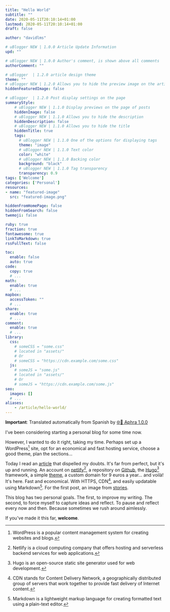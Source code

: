 ```yaml
---
title: "Hello World"
subtitle: ""
date: 2020-05-11T20:10:14+01:00
lastmod: 2020-05-11T20:10:14+01:00
draft: false

author: "davidlms"

# uBlogger NEW | 1.0.0 Article Update Information
upd: ""

# uBlogger NEW | 1.0.0 Author's comment, is shown above all comments
authorComment: ""

# uBlogger  | 1.2.0 article design theme
theme: ""
# uBlogger NEW | 1.2.0 Allows you to hide the preview image on the article page
hiddenFeaturedImage: false

# uBlogger  | 1.2.0 Post display settings on the page
summaryStyle:
    # uBlogger NEW | 1.1.0 Display previews on the page of posts
    hiddenImage: false
    # uBlogger NEW | 1.1.0 Allows you to hide the description
    hiddenDescription: false
    # uBlogger NEW | 1.1.0 Allows you to hide the title
    hiddenTitle: true
    tags:
      # uBlogger NEW | 1.1.0 One of the options for displaying tags
      theme: "image"
      # uBlogger NEW | 1.1.0 Text color
      color: "white"
      # uBlogger NEW | 1.1.0 Backing color
      background: "black"
      # uBlogger NEW | 1.1.0 Tag transparency
      transparency: 0.9
tags: ['Welcome']
categories: ['Personal']
resources:
- name: "featured-image"
  src: "featured-image.png"

hiddenFromHomePage: false
hiddenFromSearch: false
twemoji: false

ruby: true
fraction: true
fontawesome: true
linkToMarkdown: true
rssFullText: false

toc:
  enable: false
  auto: true
code:
  copy: true
  # ...
math:
  enable: true
  # ...
mapbox:
  accessToken: ""
  # ...
share:
  enable: true
  # ...
comment:
  enable: true
  # ...
library:
  css:
    # someCSS = "some.css"
    # located in "assets/"
    # Or
    # someCSS = "https://cdn.example.com/some.css"
  js:
    # someJS = "some.js"
    # located in "assets/"
    # Or
    # someJS = "https://cdn.example.com/some.js"
seo:
  images: []
  # ...
aliases:
    - /article/hello-world/
---
```

**Important**: Translated automatically from Spanish by [🌐💬 Aphra 1.0.0](https://github.com/DavidLMS/aphra)

I've been considering starting a personal blog for some time now.

However, I wanted to do it right, taking my time. Perhaps set up a WordPress[^1] site, opt for an economical and fast hosting service, choose a good theme, plan the sections...

Today I read an [article](https://www.genbeta.com/desarrollo/como-publicar-web-gratis-usando-netlify-github) that dispelled my doubts. It's far from perfect, but it's up and running. An account on [netlify](https://www.netlify.com/)[^2], a repository on [Github](https://github.com), the [Hugo](https://gohugo.io/)[^3] framework, a simple [theme](https://themes.gohugo.io/bilberry-hugo-theme/), a custom domain for 9 euros a year... and voilà! It's here. Fast and economical. With HTTPS, CDN[^4], and easily updatable using Markdown[^5]. For the first post, an image from [stories](https://stories.freepik.com).

This blog has two personal goals. The first, to improve my writing. The second, to force myself to capture ideas and reflect. To pause and reflect every now and then. Because sometimes we rush around aimlessly.

If you've made it this far, **welcome**.

[^1]: WordPress is a popular content management system for creating websites and blogs.
[^2]: Netlify is a cloud computing company that offers hosting and serverless backend services for web applications.
[^3]: Hugo is an open-source static site generator used for web development.
[^4]: CDN stands for Content Delivery Network, a geographically distributed group of servers that work together to provide fast delivery of Internet content.
[^5]: Markdown is a lightweight markup language for creating formatted text using a plain-text editor.